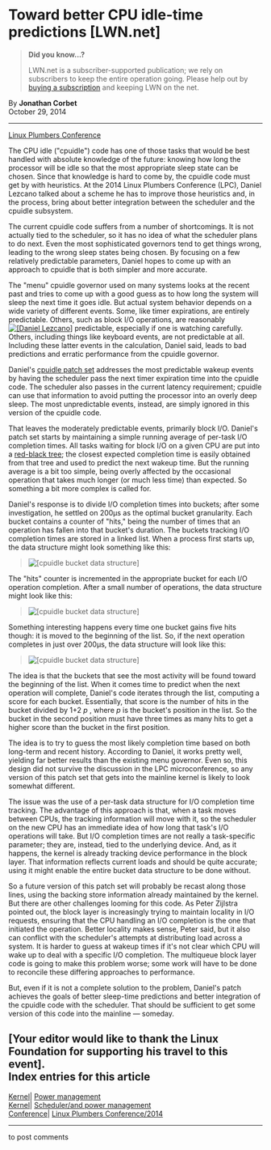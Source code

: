 # Toward better CPU idle-time predictions [LWN.net]

> **Did you know...?**
> 
> LWN.net is a subscriber-supported publication; we rely on subscribers to keep the entire operation going. Please help out by [buying a subscription](/Promo/nst-nag4/subscribe) and keeping LWN on the net. 

By **Jonathan Corbet**  
October 29, 2014 

* * *

[Linux Plumbers Conference](/Archives/ConferenceByYear/#2014-Linux_Plumbers_Conference)

The CPU idle ("cpuidle") code has one of those tasks that would be best handled with absolute knowledge of the future: knowing how long the processor will be idle so that the most appropriate sleep state can be chosen. Since that knowledge is hard to come by, the cpuidle code must get by with heuristics. At the 2014 Linux Plumbers Conference (LPC), Daniel Lezcano talked about a scheme he has to improve those heuristics and, in the process, bring about better integration between the scheduler and the cpuidle subsystem. 

The current cpuidle code suffers from a number of shortcomings. It is not actually tied to the scheduler, so it has no idea of what the scheduler plans to do next. Even the most sophisticated governors tend to get things wrong, leading to the wrong sleep states being chosen. By focusing on a few relatively predictable parameters, Daniel hopes to come up with an approach to cpuidle that is both simpler and more accurate. 

The "menu" cpuidle governor used on many systems looks at the recent past and tries to come up with a good guess as to how long the system will sleep the next time it goes idle. But actual system behavior depends on a wide variety of different events. Some, like timer expirations, are entirely predictable. Others, such as block I/O operations, are reasonably [![\[Daniel Lezcano\]](https://static.lwn.net/images/conf/2014/lce-lpc/DanielLezcano-sm.jpg)](/Articles/618125/) predictable, especially if one is watching carefully. Others, including things like keyboard events, are not predictable at all. Including these latter events in the calculation, Daniel said, leads to bad predictions and erratic performance from the cpuidle governor. 

Daniel's [cpuidle patch set](/Articles/617598/) addresses the most predictable wakeup events by having the scheduler pass the next timer expiration time into the cpuidle code. The scheduler also passes in the current latency requirement; cpuidle can use that information to avoid putting the processor into an overly deep sleep. The most unpredictable events, instead, are simply ignored in this version of the cpuidle code. 

That leaves the moderately predictable events, primarily block I/O. Daniel's patch set starts by maintaining a simple running average of per-task I/O completion times. All tasks waiting for block I/O on a given CPU are put into a [red-black tree](/Articles/184495/); the closest expected completion time is easily obtained from that tree and used to predict the next wakeup time. But the running average is a bit too simple, being overly affected by the occasional operation that takes much longer (or much less time) than expected. So something a bit more complex is called for. 

Daniel's response is to divide I/O completion times into buckets; after some investigation, he settled on 200µs as the optimal bucket granularity. Each bucket contains a counter of "hits," being the number of times that an operation has fallen into that bucket's duration. The buckets tracking I/O completion times are stored in a linked list. When a process first starts up, the data structure might look something like this: 

> ![\[cpuidle bucket data structure\]](https://static.lwn.net/images/2014/cpuidle-buckets.png)

The "hits" counter is incremented in the appropriate bucket for each I/O operation completion. After a small number of operations, the data structure might look like this: 

> ![\[cpuidle bucket data structure\]](https://static.lwn.net/images/2014/cpuidle-buckets2.png)

Something interesting happens every time one bucket gains five hits though: it is moved to the beginning of the list. So, if the next operation completes in just over 200µs, the data structure will look like this: 

> ![\[cpuidle bucket data structure\]](https://static.lwn.net/images/2014/cpuidle-buckets3.png)

The idea is that the buckets that see the most activity will be found toward the beginning of the list. When it comes time to predict when the next operation will complete, Daniel's code iterates through the list, computing a score for each bucket. Essentially, that score is the number of hits in the bucket divided by 1+2 _p_ , where _p_ is the bucket's position in the list. So the bucket in the second position must have three times as many hits to get a higher score than the bucket in the first position. 

The idea is to try to guess the most likely completion time based on both long-term and recent history. According to Daniel, it works pretty well, yielding far better results than the existing menu governor. Even so, this design did not survive the discussion in the LPC microconference, so any version of this patch set that gets into the mainline kernel is likely to look somewhat different. 

The issue was the use of a per-task data structure for I/O completion time tracking. The advantage of this approach is that, when a task moves between CPUs, the tracking information will move with it, so the scheduler on the new CPU has an immediate idea of how long that task's I/O operations will take. But I/O completion times are not really a task-specific parameter; they are, instead, tied to the underlying device. And, as it happens, the kernel is already tracking device performance in the block layer. That information reflects current loads and should be quite accurate; using it might enable the entire bucket data structure to be done without. 

So a future version of this patch set will probably be recast along those lines, using the backing store information already maintained by the kernel. But there are other challenges looming for this code. As Peter Zijlstra pointed out, the block layer is increasingly trying to maintain locality in I/O requests, ensuring that the CPU handling an I/O completion is the one that initiated the operation. Better locality makes sense, Peter said, but it also can conflict with the scheduler's attempts at distributing load across a system. It is harder to guess at wakeup times if it's not clear which CPU will wake up to deal with a specific I/O completion. The multiqueue block layer code is going to make this problem worse; some work will have to be done to reconcile these differing approaches to performance. 

But, even if it is not a complete solution to the problem, Daniel's patch achieves the goals of better sleep-time predictions and better integration of the cpuidle code with the scheduler. That should be sufficient to get some version of this code into the mainline — someday. 

[Your editor would like to thank the Linux Foundation for supporting his travel to this event].  
Index entries for this article  
---  
[Kernel](/Kernel/Index)| [Power management](/Kernel/Index#Power_management)  
[Kernel](/Kernel/Index)| [Scheduler/and power management](/Kernel/Index#Scheduler-and_power_management)  
[Conference](/Archives/ConferenceIndex/)| [Linux Plumbers Conference/2014](/Archives/ConferenceIndex/#Linux_Plumbers_Conference-2014)  
  


* * *

to post comments 
